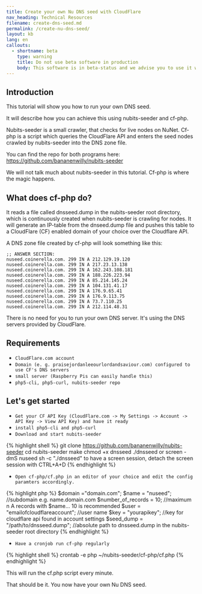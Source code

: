 ```yaml
---
title: Create your own Nu DNS seed with CloudFlare 
nav_heading: Technical Resources
filename: create-dns-seed.md
permalink: /create-nu-dns-seed/
layout: kb
lang: en
callouts:
  - shortname: beta
    type: warning
    title: Do not use beta software in production
    body: This software is in beta-status and we advise you to use it with caution.
---
```

## Introduction 
This tutorial will show you how to run your own DNS seed. 

It will describe how you can achieve this using nubits-seeder and cf-php. 

Nubits-seeder is a small crawler, that checks for live nodes on NuNet.
Cf-php is a script which queries the CloudFlare API and enters the seed nodes crawled by nubits-seeder into the DNS zone file. 

You can find the repo for both programs here: https://github.com/bananenwilly/nubits-seeder

We will not talk much about nubits-seeder in this tutorial. Cf-php is where the magic happens.  

## What does cf-php do?

It reads a file called dnsseed.dump in the nubits-seeder root directory, which is continuously created when nubits-seeder is crawling for nodes. 
It will generate an IP-table from the dnseed.dump file and pushes this table to a CloudFlare (CF) enabled domain of your choice over the Cloudflare API.

A DNS zone file created by cf-php will look something like this:

```
;; ANSWER SECTION:
nuseed.coinerella.com. 299 IN A 212.129.19.120
nuseed.coinerella.com. 299 IN A 217.23.13.138
nuseed.coinerella.com. 299 IN A 162.243.108.181
nuseed.coinerella.com. 299 IN A 188.226.223.94
nuseed.coinerella.com. 299 IN A 85.214.145.24
nuseed.coinerella.com. 299 IN A 104.131.41.17
nuseed.coinerella.com. 299 IN A 176.9.65.41
nuseed.coinerella.com. 299 IN A 176.9.113.75
nuseed.coinerella.com. 299 IN A 73.7.110.25
nuseed.coinerella.com. 299 IN A 212.114.48.31
```


There is no need for you to run your own DNS server. It's using the DNS servers provided by CloudFlare. 

## Requirements
  * `CloudFlare.com account`
  * `Domain (e. g. praisejordanleeourlordandsaviour.com) configured to use CF's DNS servers`
  * `small server (Raspberry Pis can easily handle this)`
  * `php5-cli, php5-curl, nubits-seeder repo`

## Let's get started

  * `Get your CF API Key (CloudFlare.com -> My Settings -> Account -> API Key -> View API Key) and have it ready`
  * `install php5-cli and php5-curl`
  * `Download and start nubits-seeder`

<b></b>

{% highlight shell %}
git clone https://github.com/bananenwilly/nubits-seeder
cd nubits-seeder
make
chmod +x dnsseed
./dnsseed
or
screen -dmS nuseed sh -c "./dnsseed"
to have a screen session, detach the screen session with CTRL+A+D
{% endhighlight %}

<b></b>

  * `Open cf-php/cf.php in an editor of your choice and edit the config paramters accordingly.`

<b></b>

{% highlight php %}
$domain ="domain.com";
$name = "nuseed"; //subdomain e.g. name.domain.com 
$number_of_records = 10; //maximum n A records with $name... 10 is recommended
$user = "emailofcloudflareaccount"; //user name
$key = "yourapikey"; //key for cloudflare api found in account settings
$seed_dump = "/path/to/dnsseed.dump"; //absolute path to dnsseed.dump in the nubits-seeder root directory
{% endhighlight %}
<b></b>

  * `Have a cronjob run cf-php regularly`

<b></b>

{% highlight shell %}
crontab -e
php ~/nubits-seeder/cf-php/cf.php
{% endhighlight %}

<b></b>

This will run the cf.php script every minute. 

That should be it. You now have your own Nu DNS seed. 
